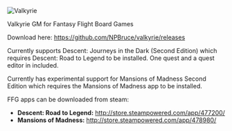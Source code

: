 ![Valkyrie](https://github.com/NPBruce/valkyrie/blob/master/web/valkyrie-banner.png)

Valkyrie GM for Fantasy Flight Board Games

Download here:
https://github.com/NPBruce/valkyrie/releases

Currently supports Descent: Journeys in the Dark (Second Edition) which requires Descent: Road to Legend to be installed.  One quest and a quest editor in included.

Currently has experimental support for Mansions of Madness Second Edition which requires the Mansions of Madness app to be installed.

FFG apps can be downloaded from steam:

* __Descent: Road to Legend:__ http://store.steampowered.com/app/477200/
* __Mansions of Madness:__ http://store.steampowered.com/app/478980/
